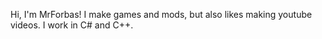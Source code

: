 Hi, I'm MrForbas!
I make games and mods, but also likes making youtube videos.
I work in C# and C++.
